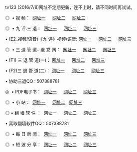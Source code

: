 tv123 (2016/7/8)网址不定期更新，连不上时，请不同时间再试试。
<p>◎   • 视 频： 
<a href="http://23.mtrgood.com/tv/" target="_blank">网址一</a> 　 
<a href="http://23.mtrgood.com/9018.html" target="_blank">网址二</a> 　 
<a href="http://23.mtrgood.com/9449.html" target="_blank">网址三</a></p>
<p>◎   • 九 评.三 退：  
<a href="http://23.mtrgood.com/t/" target="_blank">网址一</a> 　 
<a href="http://23.mtrgood.com/v/" target="_blank">网址二</a> 　 
<a href="http://23.mtrgood.com/tt/" target="_blank">网址三</a> 　</p>
<p>  • (E2_视频/语音)《九 评》视频/语音: 
<a href="http://23.mtrgood.com/v/" target="_blank">网址一</a> 　 
<a href="http://23.mtrgood.com/v/" target="_blank">网址二</a> 　 
<a href="http://23.mtrgood.com/v/" target="_blank">网址三</a></p>
<p>◎   • 三 退 管 道...退 党 网：  
<a href="http://23.mtrgood.com/go/8/" target="_blank">网址一</a> 　 
<a href="http://23.mtrgood.com/go/8/" target="_blank">网址二</a> 　 
<a href="http://23.mtrgood.com/go/8/" target="_blank">网址三</a></p>
<p>  • (F1) 三 退 管 道(一)： 
<a href="http://23.mtrgood.com/d/" target="_blank">网址一</a> 　 
<a href="http://23.mtrgood.com/d/" target="_blank">网址二</a> 　 
<a href="http://23.mtrgood.com/d/" target="_blank">网址三</a></p>
<p>  • (F2)三 退 管 道(二)： 
<a href="http://23.mtrgood.com/dd/" target="_blank">网址一</a> 　 
<a href="http://23.mtrgood.com/dd/" target="_blank">网址二</a> 　 
<a href="http://23.mtrgood.com/dd/" target="_blank">网址三</a></p>
<p>  • 协助三退QQ : 507388781</p>
<p>◎   • PDF电子书：  
<a href="http://23.mtrgood.com/p/" target="_blank">网址一</a> 　 
<a href="http://23.mtrgood.com/p/" target="_blank">网址二</a> 　 
<a href="http://23.mtrgood.com/p/" target="_blank">网址三</a></p>
<p>◎ </span>  •  小 站：  
<a href="http://23.mtrgood.com/" target="_blank">网址一</a> 　 
<a href="http://23.mtrgood.com/" target="_blank">网址二</a>   
<a href="http://23.mtrgood.com/" target="_blank">网址三</a></p>
<p>◎  • 翻 墙 软 件 ：  
<a href="http://23.mtrgood.com/f/" target="_blank">网址一</a> 　 
<a href="http://23.mtrgood.com/ff/" target="_blank">网址二</a> 　 
<a href="http://23.mtrgood.com/f/" target="_blank">网址三</a></p>
<p>  • 索取翻墙软件QQ：507388781</p>
<p>◎ </span>  • 每 日 新 闻：  
<a href="http://23.mtrgood.com/day/" target="_blank">网址一</a> 　 
<a href="http://23.mtrgood.com/day/" target="_blank">网址二</a> 　 
<a href="http://23.mtrgood.com/day/" target="_blank">网址三</a></p>
<p>◎ </span>  • 短 波 分 享：  
<a href="http://23.mtrgood.com/h/" target="_blank">网址一</a> 　 
<a href="http://23.mtrgood.com/h/" target="_blank">网址二</a> 　 
<a href="http://23.mtrgood.com/h/" target="_blank">网址三</a></p>
